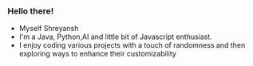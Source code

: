 ### Hello there!
- Myself Shreyansh
- I'm a Java, Python,AI and little bit of Javascript enthusiast.
- I enjoy coding various projects with a touch of randomness and then exploring ways to enhance their customizability

<!---
Passivelyme/Passivelyme is a ✨ special ✨ repository because its `README.md` (this file) appears on your GitHub profile.
You can click the Preview link to take a look at your changes.
--->
